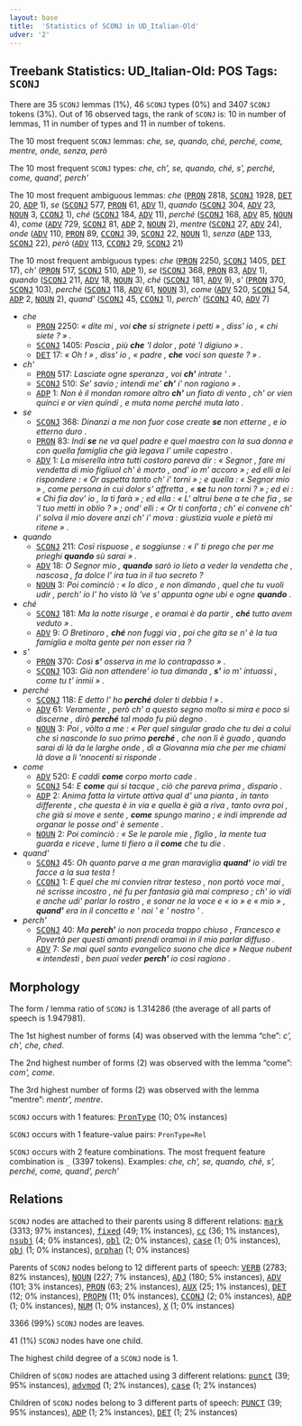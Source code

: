 ```yaml
---
layout: base
title:  'Statistics of SCONJ in UD_Italian-Old'
udver: '2'
---
```


## Treebank Statistics: UD_Italian-Old: POS Tags: `SCONJ`

There are 35 `SCONJ` lemmas (1%), 46 `SCONJ` types (0%) and 3407 `SCONJ` tokens (3%).
Out of 16 observed tags, the rank of `SCONJ` is: 10 in number of lemmas, 11 in number of types and 11 in number of tokens.

The 10 most frequent `SCONJ` lemmas: <em>che, se, quando, ché, perché, come, mentre, onde, senza, però</em>

The 10 most frequent `SCONJ` types:  <em>che, ch', se, quando, ché, s', perché, come, quand', perch'</em>

The 10 most frequent ambiguous lemmas: <em>che</em> (<tt><a href="it_old-pos-PRON.html">PRON</a></tt> 2818, <tt><a href="it_old-pos-SCONJ.html">SCONJ</a></tt> 1928, <tt><a href="it_old-pos-DET.html">DET</a></tt> 20, <tt><a href="it_old-pos-ADP.html">ADP</a></tt> 1), <em>se</em> (<tt><a href="it_old-pos-SCONJ.html">SCONJ</a></tt> 577, <tt><a href="it_old-pos-PRON.html">PRON</a></tt> 61, <tt><a href="it_old-pos-ADV.html">ADV</a></tt> 1), <em>quando</em> (<tt><a href="it_old-pos-SCONJ.html">SCONJ</a></tt> 304, <tt><a href="it_old-pos-ADV.html">ADV</a></tt> 23, <tt><a href="it_old-pos-NOUN.html">NOUN</a></tt> 3, <tt><a href="it_old-pos-CCONJ.html">CCONJ</a></tt> 1), <em>ché</em> (<tt><a href="it_old-pos-SCONJ.html">SCONJ</a></tt> 184, <tt><a href="it_old-pos-ADV.html">ADV</a></tt> 11), <em>perché</em> (<tt><a href="it_old-pos-SCONJ.html">SCONJ</a></tt> 168, <tt><a href="it_old-pos-ADV.html">ADV</a></tt> 85, <tt><a href="it_old-pos-NOUN.html">NOUN</a></tt> 4), <em>come</em> (<tt><a href="it_old-pos-ADV.html">ADV</a></tt> 729, <tt><a href="it_old-pos-SCONJ.html">SCONJ</a></tt> 81, <tt><a href="it_old-pos-ADP.html">ADP</a></tt> 2, <tt><a href="it_old-pos-NOUN.html">NOUN</a></tt> 2), <em>mentre</em> (<tt><a href="it_old-pos-SCONJ.html">SCONJ</a></tt> 27, <tt><a href="it_old-pos-ADV.html">ADV</a></tt> 24), <em>onde</em> (<tt><a href="it_old-pos-ADV.html">ADV</a></tt> 110, <tt><a href="it_old-pos-PRON.html">PRON</a></tt> 89, <tt><a href="it_old-pos-CCONJ.html">CCONJ</a></tt> 39, <tt><a href="it_old-pos-SCONJ.html">SCONJ</a></tt> 22, <tt><a href="it_old-pos-NOUN.html">NOUN</a></tt> 1), <em>senza</em> (<tt><a href="it_old-pos-ADP.html">ADP</a></tt> 133, <tt><a href="it_old-pos-SCONJ.html">SCONJ</a></tt> 22), <em>però</em> (<tt><a href="it_old-pos-ADV.html">ADV</a></tt> 113, <tt><a href="it_old-pos-CCONJ.html">CCONJ</a></tt> 29, <tt><a href="it_old-pos-SCONJ.html">SCONJ</a></tt> 21)

The 10 most frequent ambiguous types:  <em>che</em> (<tt><a href="it_old-pos-PRON.html">PRON</a></tt> 2250, <tt><a href="it_old-pos-SCONJ.html">SCONJ</a></tt> 1405, <tt><a href="it_old-pos-DET.html">DET</a></tt> 17), <em>ch'</em> (<tt><a href="it_old-pos-PRON.html">PRON</a></tt> 517, <tt><a href="it_old-pos-SCONJ.html">SCONJ</a></tt> 510, <tt><a href="it_old-pos-ADP.html">ADP</a></tt> 1), <em>se</em> (<tt><a href="it_old-pos-SCONJ.html">SCONJ</a></tt> 368, <tt><a href="it_old-pos-PRON.html">PRON</a></tt> 83, <tt><a href="it_old-pos-ADV.html">ADV</a></tt> 1), <em>quando</em> (<tt><a href="it_old-pos-SCONJ.html">SCONJ</a></tt> 211, <tt><a href="it_old-pos-ADV.html">ADV</a></tt> 18, <tt><a href="it_old-pos-NOUN.html">NOUN</a></tt> 3), <em>ché</em> (<tt><a href="it_old-pos-SCONJ.html">SCONJ</a></tt> 181, <tt><a href="it_old-pos-ADV.html">ADV</a></tt> 9), <em>s'</em> (<tt><a href="it_old-pos-PRON.html">PRON</a></tt> 370, <tt><a href="it_old-pos-SCONJ.html">SCONJ</a></tt> 103), <em>perché</em> (<tt><a href="it_old-pos-SCONJ.html">SCONJ</a></tt> 118, <tt><a href="it_old-pos-ADV.html">ADV</a></tt> 61, <tt><a href="it_old-pos-NOUN.html">NOUN</a></tt> 3), <em>come</em> (<tt><a href="it_old-pos-ADV.html">ADV</a></tt> 520, <tt><a href="it_old-pos-SCONJ.html">SCONJ</a></tt> 54, <tt><a href="it_old-pos-ADP.html">ADP</a></tt> 2, <tt><a href="it_old-pos-NOUN.html">NOUN</a></tt> 2), <em>quand'</em> (<tt><a href="it_old-pos-SCONJ.html">SCONJ</a></tt> 45, <tt><a href="it_old-pos-CCONJ.html">CCONJ</a></tt> 1), <em>perch'</em> (<tt><a href="it_old-pos-SCONJ.html">SCONJ</a></tt> 40, <tt><a href="it_old-pos-ADV.html">ADV</a></tt> 7)


* <em>che</em>
  * <tt><a href="it_old-pos-PRON.html">PRON</a></tt> 2250: <em>« dite mi , voi <b>che</b> sì strignete i petti » , diss' io , « chi siete ? » .</em>
  * <tt><a href="it_old-pos-SCONJ.html">SCONJ</a></tt> 1405: <em>Poscia , più <b>che</b> 'l dolor , poté 'l digiuno » .</em>
  * <tt><a href="it_old-pos-DET.html">DET</a></tt> 17: <em>« Oh ! » , diss' io , « padre , <b>che</b> voci son queste ? » .</em>
* <em>ch'</em>
  * <tt><a href="it_old-pos-PRON.html">PRON</a></tt> 517: <em>Lasciate ogne speranza , voi <b>ch'</b> intrate ’ .</em>
  * <tt><a href="it_old-pos-SCONJ.html">SCONJ</a></tt> 510: <em>Se' savio ; intendi me' <b>ch'</b> i' non ragiono » .</em>
  * <tt><a href="it_old-pos-ADP.html">ADP</a></tt> 1: <em>Non è il mondan romore altro <b>ch'</b> un fiato di vento , ch' or vien quinci e or vien quindi , e muta nome perché muta lato .</em>
* <em>se</em>
  * <tt><a href="it_old-pos-SCONJ.html">SCONJ</a></tt> 368: <em>Dinanzi a me non fuor cose create <b>se</b> non etterne , e io etterno duro .</em>
  * <tt><a href="it_old-pos-PRON.html">PRON</a></tt> 83: <em>Indi <b>se</b> ne va quel padre e quel maestro con la sua donna e con quella famiglia che già legava l' umile capestro .</em>
  * <tt><a href="it_old-pos-ADV.html">ADV</a></tt> 1: <em>La miserella intra tutti costoro pareva dir : « Segnor , fare mi vendetta di mio figliuol ch' è morto , ond' io m' accoro » ; ed elli a lei rispondere : « Or aspetta tanto ch' i' torni » ; e quella : « Segnor mio » , come persona in cui dolor s' affretta , « <b>se</b> tu non torni ? » ; ed ei : « Chi fia dov' io , la ti farà » ; ed ella : « L' altrui bene a te che fia , se 'l tuo metti in oblio ? » ; ond' elli : « Or ti conforta ; ch' ei convene ch' i' solva il mio dovere anzi ch' i' mova : giustizia vuole e pietà mi ritene » .</em>
* <em>quando</em>
  * <tt><a href="it_old-pos-SCONJ.html">SCONJ</a></tt> 211: <em>Così rispuose , e soggiunse : « I' ti prego che per me prieghi <b>quando</b> sù sarai » .</em>
  * <tt><a href="it_old-pos-ADV.html">ADV</a></tt> 18: <em>O Segnor mio , <b>quando</b> sarò io lieto a veder la vendetta che , nascosa , fa dolce l' ira tua in il tuo secreto ?</em>
  * <tt><a href="it_old-pos-NOUN.html">NOUN</a></tt> 3: <em>Poi cominciò : « Io dico , e non dimando , quel che tu vuoli udir , perch' io l' ho visto là 've s' appunta ogne ubi e ogne <b>quando</b> .</em>
* <em>ché</em>
  * <tt><a href="it_old-pos-SCONJ.html">SCONJ</a></tt> 181: <em>Ma la notte risurge , e oramai è da partir , <b>ché</b> tutto avem veduto » .</em>
  * <tt><a href="it_old-pos-ADV.html">ADV</a></tt> 9: <em>O Bretinoro , <b>ché</b> non fuggi via , poi che gita se n' è la tua famiglia e molta gente per non esser ria ?</em>
* <em>s'</em>
  * <tt><a href="it_old-pos-PRON.html">PRON</a></tt> 370: <em>Così <b>s'</b> osserva in me lo contrapasso » .</em>
  * <tt><a href="it_old-pos-SCONJ.html">SCONJ</a></tt> 103: <em>Già non attendere' io tua dimanda , <b>s'</b> io m' intuassi , come tu t' inmii » .</em>
* <em>perché</em>
  * <tt><a href="it_old-pos-SCONJ.html">SCONJ</a></tt> 118: <em>E detto l' ho <b>perché</b> doler ti debbia ! » .</em>
  * <tt><a href="it_old-pos-ADV.html">ADV</a></tt> 61: <em>Veramente , però ch' a questo segno molto si mira e poco si discerne , dirò <b>perché</b> tal modo fu più degno .</em>
  * <tt><a href="it_old-pos-NOUN.html">NOUN</a></tt> 3: <em>Poi , vòlto a me : « Per quel singular grado che tu dei a colui che sì nasconde lo suo primo <b>perché</b> , che non lì è guado , quando sarai di là da le larghe onde , dì a Giovanna mia che per me chiami là dove a li 'nnocenti si risponde .</em>
* <em>come</em>
  * <tt><a href="it_old-pos-ADV.html">ADV</a></tt> 520: <em>E caddi <b>come</b> corpo morto cade .</em>
  * <tt><a href="it_old-pos-SCONJ.html">SCONJ</a></tt> 54: <em>E <b>come</b> qui si tacque , ciò che pareva prima , dispario .</em>
  * <tt><a href="it_old-pos-ADP.html">ADP</a></tt> 2: <em>Anima fatta la virtute attiva qual d' una pianta , in tanto differente , che questa è in via e quella è già a riva , tanto ovra poi , che già si move e sente , <b>come</b> spungo marino ; e indi imprende ad organar le posse ond' è semente .</em>
  * <tt><a href="it_old-pos-NOUN.html">NOUN</a></tt> 2: <em>Poi cominciò : « Se le parole mie , figlio , la mente tua guarda e riceve , lume ti fiero a il <b>come</b> che tu die .</em>
* <em>quand'</em>
  * <tt><a href="it_old-pos-SCONJ.html">SCONJ</a></tt> 45: <em>Oh quanto parve a me gran maraviglia <b>quand'</b> io vidi tre facce a la sua testa !</em>
  * <tt><a href="it_old-pos-CCONJ.html">CCONJ</a></tt> 1: <em>E quel che mi convien ritrar testeso , non portò voce mai , né scrisse incostro , né fu per fantasia già mai compreso ; ch' io vidi e anche udi' parlar lo rostro , e sonar ne la voce e « io » e « mio » , <b>quand'</b> era in il concetto e ' noi ' e ' nostro ' .</em>
* <em>perch'</em>
  * <tt><a href="it_old-pos-SCONJ.html">SCONJ</a></tt> 40: <em>Ma <b>perch'</b> io non proceda troppo chiuso , Francesco e Povertà per questi amanti prendi oramai in il mio parlar diffuso .</em>
  * <tt><a href="it_old-pos-ADV.html">ADV</a></tt> 7: <em>Se mai quel santo evangelico suono che dice » Neque nubent « intendesti , ben puoi veder <b>perch'</b> io così ragiono .</em>

## Morphology

The form / lemma ratio of `SCONJ` is 1.314286 (the average of all parts of speech is 1.947981).

The 1st highest number of forms (4) was observed with the lemma “che”: <em>c', ch', che, ched</em>.

The 2nd highest number of forms (2) was observed with the lemma “come”: <em>com', come</em>.

The 3rd highest number of forms (2) was observed with the lemma “mentre”: <em>mentr', mentre</em>.

`SCONJ` occurs with 1 features: <tt><a href="it_old-feat-PronType.html">PronType</a></tt> (10; 0% instances)

`SCONJ` occurs with 1 feature-value pairs: `PronType=Rel`

`SCONJ` occurs with 2 feature combinations.
The most frequent feature combination is `_` (3397 tokens).
Examples: <em>che, ch', se, quando, ché, s', perché, come, quand', perch'</em>


## Relations

`SCONJ` nodes are attached to their parents using 8 different relations: <tt><a href="it_old-dep-mark.html">mark</a></tt> (3313; 97% instances), <tt><a href="it_old-dep-fixed.html">fixed</a></tt> (49; 1% instances), <tt><a href="it_old-dep-cc.html">cc</a></tt> (36; 1% instances), <tt><a href="it_old-dep-nsubj.html">nsubj</a></tt> (4; 0% instances), <tt><a href="it_old-dep-obl.html">obl</a></tt> (2; 0% instances), <tt><a href="it_old-dep-case.html">case</a></tt> (1; 0% instances), <tt><a href="it_old-dep-obj.html">obj</a></tt> (1; 0% instances), <tt><a href="it_old-dep-orphan.html">orphan</a></tt> (1; 0% instances)

Parents of `SCONJ` nodes belong to 12 different parts of speech: <tt><a href="it_old-pos-VERB.html">VERB</a></tt> (2783; 82% instances), <tt><a href="it_old-pos-NOUN.html">NOUN</a></tt> (227; 7% instances), <tt><a href="it_old-pos-ADJ.html">ADJ</a></tt> (180; 5% instances), <tt><a href="it_old-pos-ADV.html">ADV</a></tt> (101; 3% instances), <tt><a href="it_old-pos-PRON.html">PRON</a></tt> (63; 2% instances), <tt><a href="it_old-pos-AUX.html">AUX</a></tt> (25; 1% instances), <tt><a href="it_old-pos-DET.html">DET</a></tt> (12; 0% instances), <tt><a href="it_old-pos-PROPN.html">PROPN</a></tt> (11; 0% instances), <tt><a href="it_old-pos-CCONJ.html">CCONJ</a></tt> (2; 0% instances), <tt><a href="it_old-pos-ADP.html">ADP</a></tt> (1; 0% instances), <tt><a href="it_old-pos-NUM.html">NUM</a></tt> (1; 0% instances), <tt><a href="it_old-pos-X.html">X</a></tt> (1; 0% instances)

3366 (99%) `SCONJ` nodes are leaves.

41 (1%) `SCONJ` nodes have one child.

The highest child degree of a `SCONJ` node is 1.

Children of `SCONJ` nodes are attached using 3 different relations: <tt><a href="it_old-dep-punct.html">punct</a></tt> (39; 95% instances), <tt><a href="it_old-dep-advmod.html">advmod</a></tt> (1; 2% instances), <tt><a href="it_old-dep-case.html">case</a></tt> (1; 2% instances)

Children of `SCONJ` nodes belong to 3 different parts of speech: <tt><a href="it_old-pos-PUNCT.html">PUNCT</a></tt> (39; 95% instances), <tt><a href="it_old-pos-ADP.html">ADP</a></tt> (1; 2% instances), <tt><a href="it_old-pos-DET.html">DET</a></tt> (1; 2% instances)

